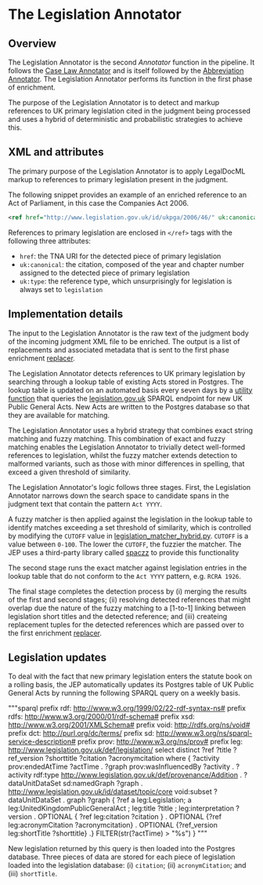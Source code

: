 # The Legislation Annotator

## Overview

The Legislation Annotator is the second *Annotator* function in the pipeline. It follows the [Case Law Annotator](/docs/caselaw/case-law-annotator.md) and is itself followed by the [Abbreviation Annotator](/docs/abbreviation-annotator.md). The Legislation Annotator performs its function in the first phase of enrichment.

The purpose of the Legislation Annotator is to detect and markup references to UK primary legislation cited in the judgment being processed and uses a hybrid of deterministic and probabilistic strategies to achieve this.

## XML and attributes

The primary purpose of the Legislation Annotator is to apply LegalDocML markup to references to primary legislation present in the judgment.

The following snippet provides an example of an enriched reference to an Act of Parliament, in this case the Companies Act 2006.

```xml
<ref href="http://www.legislation.gov.uk/id/ukpga/2006/46/" uk:canonical="2006 c. 46" uk:type="legislation">Companies Act 2006</ref>
```

References to primary legislation are enclosed in `</ref>` tags with the following three attributes:

- `href`: the TNA URI for the detected piece of primary legislation
- `uk:canonical`: the citation, composed of the year and chapter number assigned to the detected piece of primary legislation
- `uk:type`: the reference type, which unsurprisingly for legislation is always set to `legislation`

## Implementation details

The input to the Legislation Annotator is the raw text of the judgment body of the incoming judgment XML file to be enriched. The output is a list of replacements and associated metadata that is sent to the first phase enrichment [replacer](/docs/the-replacers.md).

The Legislation Annotator detects references to UK primary legislation by searching through a lookup table of existing Acts stored in Postgres. The lookup table is updated on an automated basis every seven days by a [utility function](/lambda/update_legislation_table/) that queries the [legislation.gov.uk](https://legislation.gov.uk) SPARQL endpoint for new UK Public General Acts. New Acts are written to the Postgres database so that they are available for matching.

The Legislation Annotator uses a hybrid strategy that combines exact string matching and fuzzy matching. This combination of exact and fuzzy matching enables the Legislation Annotator to trivially detect well-formed references to legislation, whilst the fuzzy matcher extends detection to malformed variants, such as those with minor differences in spelling, that exceed a given threshold of similarity.

The Legislation Annotator's logic follows three stages. First, the Legislation Annotator narrows down the search space to candidate spans in the judgment text that contain the pattern `Act YYYY`.

A fuzzy matcher is then applied against the legislation in the lookup table to identify matches exceeding a set threshold of similarity, which is controlled by modifying the `CUTOFF` value in [legislation_matcher_hybrid.py](/legislation_extraction/legislation_matcher_hybrid.py). `CUTOFF` is a value between `0-100`. The lower the `CUTOFF`, the fuzzier the matcher. The JEP uses a third-party library called [spaczz](https://github.com/gandersen101/spaczz) to provide this functionality

The second stage runs the exact matcher against legislation entries in the lookup table that do not conform to the `Act YYYY` pattern, e.g. `RCRA 1926`.

The final stage completes the detection process by (i) merging the results of the first and second stages; (ii) resolving detected references that might overlap due the nature of the fuzzy matching to a \[1-to-1\] linking between legislation short titles and the detected reference; and (iii) createing replacement tuples for the detected references which are passed over to the first enrichment [replacer](/docs/the-replacers.md).

## Legislation updates

To deal with the fact that new primary legislation enters the statute book on a rolling basis, the JEP automatically updates its Postgres table of UK Public General Acts by running the following SPARQL query on a weekly basis.

"""sparql
prefix rdf: <http://www.w3.org/1999/02/22-rdf-syntax-ns#>
prefix rdfs: <http://www.w3.org/2000/01/rdf-schema#>
prefix xsd: <http://www.w3.org/2001/XMLSchema#>
prefix void: <http://rdfs.org/ns/void#>
prefix dct: <http://purl.org/dc/terms/>
prefix sd: <http://www.w3.org/ns/sparql-service-description#>
prefix prov: <http://www.w3.org/ns/prov#>
prefix leg: <http://www.legislation.gov.uk/def/legislation/>
select distinct ?ref  ?title ?ref_version ?shorttitle ?citation ?acronymcitation
where {
?activity prov:endedAtTime ?actTime .
?graph prov:wasInfluencedBy ?activity .
?activity rdf:type <http://www.legislation.gov.uk/def/provenance/Addition> .
?dataUnitDataSet sd:namedGraph ?graph .
<http://www.legislation.gov.uk/id/dataset/topic/core> void:subset ?dataUnitDataSet .
graph ?graph { ?ref a leg:Legislation; a leg:UnitedKingdomPublicGeneralAct ;
leg:title ?title ;
leg:interpretation ?version .
OPTIONAL { ?ref leg:citation ?citation  } .
OPTIONAL {?ref leg:acronymCitation ?acronymcitation} .
OPTIONAL {?ref_version   leg:shortTitle ?shorttitle} .}
FILTER(str(?actTime) > "%s")
}
"""

New legislation returned by this query is then loaded into the Postgres database. Three pieces of data are stored for each piece of legislation loaded into the legislation database: (i) `citation`; (ii) `acronymCitation`; and (iii) `shortTitle`.
